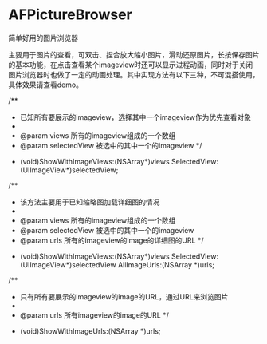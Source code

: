 # AFPictureBrowser
简单好用的图片浏览器

主要用于图片的查看，可双击、捏合放大缩小图片，滑动还原图片，长按保存图片的基本功能，在点击查看某个imageview时还可以显示过程动画，同时对于关闭图片浏览器时也做了一定的动画处理。其中实现方法有以下三种，不可混搭使用，具体效果请查看demo。


/**
 *  已知所有要展示的imageview，选择其中一个imageview作为优先查看对象
 *
 *  @param views        所有的imageview组成的一个数组
 *  @param selectedView 被选中的其中一个的imageview
 */
- (void)ShowWithImageViews:(NSArray*)views SelectedView:(UIImageView*)selectedView;

/**
 *  该方法主要用于已知缩略图加载详细图的情况
 *
 *  @param views        所有的imageview组成的一个数组
 *  @param selectedView 被选中的其中一个的imageview
 *  @param urls          所有的imageview的image的详细图的URL
 */
- (void)ShowWithImageViews:(NSArray*)views SelectedView:(UIImageView*)selectedView AllImageUrls:(NSArray *)urls;

/**
 *  只有所有要展示的imageview的image的URL，通过URL来浏览图片
 *
 *  @param urls 所有imageview的image的URL
 */
- (void)ShowWithImageUrls:(NSArray *)urls;
